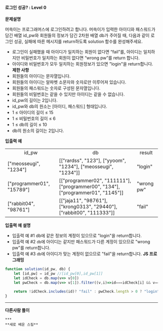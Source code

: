 #### 로그인 성공? : Level 0 

**문제설명** <br>

머쓱이는 프로그래머스에 로그인하려고 합니다. 머쓱이가 입력한 아이디와 패스워드가 담긴 배열 id_pw와 회원들의 정보가 담긴 2차원 배열 db가 주어질 때, 다음과 같이 로그인 성공, 실패에 따른 메시지를 return하도록 solution 함수를 완성해주세요.
- 로그인이 실패했을 때 아이디가 일치하는 회원이 없다면 “fail”를, 아이디는 일치하지만 비밀번호가 일치하는 회원이 없다면 “wrong pw”를 return 합니다.
- 아이디와 비밀번호가 모두 일치하는 회원정보가 있으면 "login"을 return합니다.
**제한 사항** <br>
 - 회원들의 아이디는 문자열입니다.
 - 회원들의 아이디는 알파벳 소문자와 숫자로만 이루어져 있습니다.
 - 회원들의 패스워드는 숫자로 구성된 문자열입니다.
 - 회원들의 비밀번호는 같을 수 있지만 아이디는 같을 수 없습니다.
 - id_pw의 길이는 2입니다.
 - id_pw와 db의 원소는 [아이디, 패스워드] 형태입니다.
 - 1 ≤ 아이디의 길이 ≤ 15
 - 1 ≤ 비밀번호의 길이 ≤ 6
 - 1 ≤ db의 길이 ≤ 10
 - db의 원소의 길이는 2입니다.
 
**입출력 예** <br>
<table>
<tr>
    <td colspan="1" align="center">id_pw</td>
    <td colspan="1" align="center">db</td>
<td colspan="1" align="center">result</td>
</tr>
<tr>
    <td colspan="1">["meosseugi", "1234"]</td>
    <td colspan="1">[["rardss", "123"], ["yyoom", "1234"], ["meosseugi", "1234"]]</td>
    <td colspan="1">"login"</td>
</tr>
<tr>
    <td colspan="1">["programmer01", "15789"]</td>
    <td colspan="1">[["programmer02", "111111"], ["programmer00", "134"], ["programmer01", "1145"]]</td>
    <td colspan="1">"wrong pw"</td>
</tr>
<tr>
    <td colspan="1">["rabbit04", "98761"]</td>
    <td colspan="1">[["jaja11", "98761"], ["krong0313", "29440"], ["rabbit00", "111333"]]</td>
    <td colspan="1">"fail"</td>
</tr>
</table>

**입출력 예 설명** <br>

- 입출력 예 #1
  db에 같은 정보의 계정이 있으므로 "login"을 return합니다.
- 입출력 예 #2
  `db`에 아이디는 같지만 패스워드가 다른 계정이 있으므로 "wrong pw"를 return합니다.
- 입출력 예 #3
  `db`에 아이디가 맞는 계정이 없으므로 "fail"을 return합니다.
**JS 프로그래밍**
```javascript
function solution(id_pw, db) {
    let [id,pw] = id_pw //[id_pw[0],id_pw[1]]
    let idCheck = db.map(v=> v[0])
    let pwCheck = db.map(v=> v[1]).filter((v,i)=>id===idCheck[i] && v===pw)

    return !idCheck.includes(id)? "fail" : pwCheck.length > 0 ? "login" : "wrong pw"
}
```
***
**다른사람 풀이**
```
***
**새로 배운 스킬**





